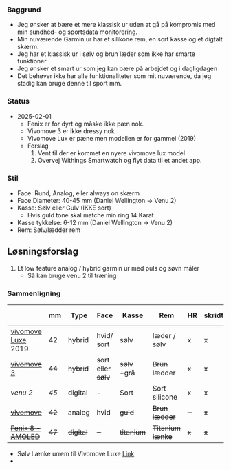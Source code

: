 ### Baggrund 
* Jeg ønsker at bære et mere klassisk ur uden at gå på kompromis med min sundhed- og sportsdata monitorering.
* Min nuværende Garmin ur har et silikone rem, en sort kasse og et digtalt skærm.
* Jeg har et klassisk ur i sølv og brun læder som ikke har smarte funktioner
* Jeg ønsker et smart ur som jeg kan bære på arbejdet og i dagligdagen
* Det behøver ikke har alle funktionaliteter som mit nuværende, da jeg stadig kan bruge denne til sport mm.

### Status
* 2025-02-01 
	* Fenix er for dyrt og måske ikke pæn nok. 
	* Vivomove 3 er ikke dressy nok
	* Vivomove Lux er pæne men modellen er for gammel (2019)
	* Forslag
		1. Vent til der er kommet en nyere vivomove lux model
		2. Overvej Withings Smartwatch og flyt data til et andet app. 
### Stil
* Face: Rund, Analog, eller always on skærm
* Face Diameter: 40-45 mm (Daniel Wellington -> Venu 2) 
* Kasse: Sølv eller Gulv (IKKE sort) 
	* Hvis guld tone skal matche min ring 14 Karat
* Kasse tykkelse: 6-12 mm (Daniel Wellington -> Venu 2)
* Rem: Sølv/lædder rem

## Løsningsforslag
1. Et low feature analog / hybrid garmin ur med puls og søvn måler
	* Så kan bruge venu 2 til træning


### Sammenligning

|                                                                                      | mm     | Type        | Face                | Kasse         | Rem                | HR    | skridt | cykel | Batteri (dage) | pris                                                                               |
| ------------------------------------------------------------------------------------ | ------ | ----------- | ------------------- | ------------- | ------------------ | ----- | ------ | ----- | -------------- | ---------------------------------------------------------------------------------- |
| [vivomove Luxe](https://www.garmin.com/da-DK/p/662694/pn/010-02241-03) 2019          | 42     | hybrid      | hvid/ sort          | sølv          | læder / sølv       | x     | x      | -GPS  | 5              | 3.500-3.400                                                                        |
| ~~[vivomove 3](https://www.garmin.com/da-DK/p/698394/pn/010-02239-00#specs)~~        | ~~44~~ | ~~hybrid~~  | ~~sort eller sølv~~ | ~~sølv +grå~~ | ~~Brun lædder~~    | ~~x~~ | ~~x~~  | ~~x~~ | ~~5~~          | ~~1.800-2.700~~                                                                    |
| *venu 2*                                                                             | *45*   | digital     | -                   | Sort          | Sort silicone      | x     | x      | x     | 11             | 2.000                                                                              |
| ~~[vivomove](https://www.garmin.com/da-DK/p/532348/pn/010-01597-21#specs)~~          | ~~42~~ | analog      | hvid                | ~~guld~~      | ~~Brun lædder~~    | ~~-~~ | ~~x~~  | ~~-~~ | ~~365~~        | ~~2.500~~                                                                          |
| ~~[Fenix 8 - AMOLED](https://www.garmin.com/da-DK/p/1228429/pn/010-02904-40#specs)~~ | ~~47~~ | ~~digital~~ | ~~-~~               | ~~titanium~~  | ~~Titanium lænke~~ | ~~x~~ | ~~x~~  | ~~x~~ | ~~7-16~~       | ~~[7.700](https://www.ditur.dk/garmin-fenix-8-47mm-amoled-sapphire-010-02904-40)~~ |


* Sølv Lænke urrem til Vivomove Luxe [Link](https://caseonline.dk/garmin-vivomove-luxe/urrem-rustfrit-stal-garmin-vivomove-luxe-solv.html)
* 